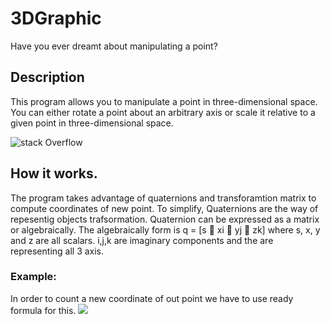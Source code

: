 # 3DGraphic
Have you ever dreamt about manipulating a point?
## Description
This program allows you to manipulate a point in three-dimensional space. You can either rotate a point about an arbitrary axis or scale it relative to a given point in three-dimensional space.

![stack Overflow](http://i.imgur.com/cQ6Bg9v.png)

## How it works.
The program takes advantage of quaternions and transforamtion matrix to compute coordinates of new point. To simplify, Quaternions are the way of repesentig objects trafsormation. Quaternion can be expressed as a matrix or algebraically. The algebraically form is q = [s  xi  yj  zk] where s, x, y and z are all scalars. i,j,k are imaginary components and the are representing all 3 axis.

### Example:

In order to count a new coordinate of out point we have to use ready formula for this.
![](https://latex.codecogs.com/gif.latex?p'&space;=&space;qpq^{-1}) 



